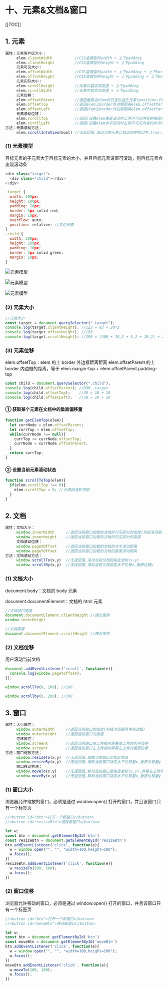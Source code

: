 # 十、元素&文档&窗口

[[_TOC_]]

## 1. 元素

```javascript
属性：元素客户区大小：
     elem.clientWidth          //CSS盒模型的width + 上下padding
     elem.clientHeight         //CSS盒模型的height + 上下padding
     元素可见大小：
     elem.offsetWidth          //CSS盒模型的width + 上下padding + 上下border + 垂直滚动条宽度
     elem.offsetHeight         //CSS盒模型的height + 上下padding + 上下border + 水平滚动条高度
     元素实际大小：
     elem.scrollHeight         //元素内容实际宽度 + 上下padding
     elem.scrollWidth          //元素内容实际高度 + 上下padding
     元素位移：
     elem.offsetParent         //返回最靠近elem的已定位祖先元素(position:finxed、absolute、relative)
     elem.offsetTop            //返回elem上border外边框距离elem.offsetParent上border内边框的垂直位移
     elem.offsetLeft           //返回elem左border外边框距离elem.offsetParent左border内边框的水平位移
     元素滚动位移：
     elem.scrollTop            //返回/设置elem垂直滚动时上方不可见内容的垂直位移
     elem.scrollLeft           //返回/设置elem水平滚动时左侧不可见内容的水平位移
方法：元素滚动方法：
     elem.scrollIntoView(bool) //无返回值,滚动当前元素让其出现在视口中,true:当前元素顶部与视口顶部平齐,false:当前元素底部与视口底部平齐
```

### (1) 元素模型

目标元素的子元素大于目标元素的大小，并且目标元素设置可滚动，则目标元素会出现滚动条

```javascript
<div class="target">      
  <div class="child"></div>    
</div>

.target {  
  width: 100px;  
  height: 100px;  
  padding: 20px;  
  border: 5px solid red;  
  margin: 10px;
  overflow: auto;
  position: relative; //定位元素
}
.child {  
  width: 200px;  
  height: 200px;
  padding: 10px;  
  border: 5px solid green;  
  margin: 10px;
}
```

![元素模型](../../../images/JS/DOM/元素模型-target.png)

![元素模型](../../../images/JS/DOM/元素模型-child.png)

![元素模型](../../../images/JS/DOM/元素模型-css.png)

### (2) 元素大小

```javascript
//元素大小
const target = document.querySelector(".target");
console.log(target.clientHeight); //123 = 83 + 20*2
console.log(target.offsetHeight); //150
console.log(target.scrollHeight); //290 = (200 + 10_2 + 5_2 + 10_2) + 20_2
```

### (3) 元素位移

elem.offsetTop：elem 的上 border 外边框距离距离 elem.offsetParent 的上 border 内边框的距离，等于 elem.margin-top + elem.offsetParent.padding-top

```javascript
const child = document.querySelector(".child");      
console.log(child.offsetParent); //DOM .target    
console.log(child.offsetTop);    //30 = 10 + 20   
console.log(child.offsetLeft);   //30 = 10 + 20
```

#### ① 获取某个元素在文档中的垂直偏移量

```javascript
function getElemTop(elem){
  let currNode = elem.offsetParent;
  let currTop = elem.offsetTop;
  while(currNode !== null){
    currTop += currNode.offsetTop;
    currNode = currNode.offsetParent;
  }
  return currTop;
}
```

#### ② 设置当前元素滚动状态

```javascript
function scrollToTop(elem){
  if(elem.scrollTop !== 0){
    elem.scrollTop = 0; //元素回滚到顶部
  }
}
```

## 2. 文档

```javascript
属性：文档大小：
     window.innerWidth     //返回当前窗口加载的文档的可见部分的宽度(包括滚动条)
     window.innerHeight    //返回当前窗口加载的文档的可见部分的高度
     文档滚动位移：
     window.pageXOffset    //返回当前窗口加载的文档的水平滚动距离
     window.pageYOffset    //返回当前窗口加载的文档的垂直滚动距离
方法：文档滚动方法：
     window.scrollTo(x,y)  //无返回值,滚动当前文档到指定坐标(x,y)
     window.scrollBy(x,y)  //无返回值,滚动当前文档指定水平位移x,垂直位移y
```

### (1) 文档大小

document.body：文档的 body 元素

document.documentElement：文档的 html 元素

```javascript
//文档视口高度
document.documentElement.clientHeight //建议使用
window.innerHeight

//文档高度
document.documentElement.scrollHeight //建议使用
```

### (2) 文档位移

用户滚动当前文档

```javascript
document.addEventListener('scroll', function(e){
  console.log(window.pageYoffset);
});

window.scrollTo(0, 100); //100

window.scrollby(0, 200); //300
```

## 3. 窗口

```javascript
属性：大小属性：
     window.outerWidth     //返回当前窗口的宽度(包括浏览器菜单和边框)
     window.outerHeight    //返回当前窗口的高度
     位移属性：
     window.screenX        //返回当前窗口左上角相对屏幕左上角的水平位移
     window.screenY        //返回当前窗口左上角相对屏幕左上角的垂直位移
方法：窗口缩放方法：
     window.resizeTo(x,y)  //无返回值,缩放当前窗口至指定宽高
     window.resizeBy(x,y)  //无返回值,缩放当前窗口指定水平位移量x,垂直位移量y
     窗口移动方法：
     window.moveTo(x,y)    //无返回值,移动当前窗口至指定坐标(x,y),屏幕左上角为圆心
     window.moveBy(x,y)    //无返回值,移动当前窗口指定水平位移量x,垂直位移量y
```

### (1) 窗口大小

浏览器允许缩放的窗口，必须是通过 window.open() 打开的窗口，并且该窗口只有一个标签页

```javascript
//<button id="btn">打开一个新窗口</button>
//<button id="resizeBtn">缩放新窗口</button>

let w;
const btn = document.getElementById('btn')
const resizeBtn = document.getElementById('resizeBtn')
btn.addEventListener('click', function(e){
  w = window.open("", "", "width=100,height=100");
  w.focus();
})
resizeBtn.addEventListener('click', function(e){
  w.resizeTo(500, 500);
  w.focus();
})
```

### (2) 窗口位移

浏览器允许移动的窗口，必须是通过 window.open() 打开的窗口，并且该窗口只有一个标签页

```javascript
//<button id="btn">打开一个新窗口</button>
//<button id="moveBtn">移动新窗口</button>

let w;
const btn = document.getElementById('btn')
const moveBtn = document.getElementById('moveBtn')
btn.addEventListener('click', function(e){
  w = window.open("", "", "width=100,height=100");
  w.focus();
})
moveBtn.addEventListener('click', function(e){
  w.moveTo(100, 100);
  w.focus();
})
```
